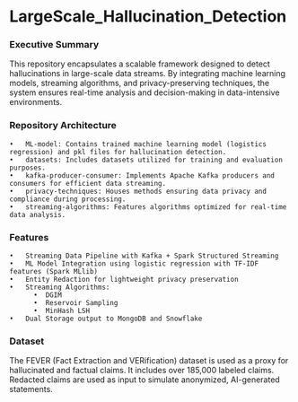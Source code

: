 # LargeScale_Hallucination_Detection

### Executive Summary

This repository encapsulates a scalable framework designed to detect hallucinations in large-scale data streams. By integrating machine learning models, streaming algorithms, and privacy-preserving techniques, the system ensures real-time analysis and decision-making in data-intensive environments.

### Repository Architecture
	•	ML-model: Contains trained machine learning model (logistics regression) and pkl files for hallucination detection.
	•	datasets: Includes datasets utilized for training and evaluation purposes.
	•	kafka-producer-consumer: Implements Apache Kafka producers and consumers for efficient data streaming.
	•	privacy-techniques: Houses methods ensuring data privacy and compliance during processing.
	•	streaming-algorithms: Features algorithms optimized for real-time data analysis.

### Features
	•	Streaming Data Pipeline with Kafka + Spark Structured Streaming
	•	ML Model Integration using logistic regression with TF-IDF features (Spark MLlib)
 	•	Entity Redaction for lightweight privacy preservation
  	•	Streaming Algorithms:
  		  •	 DGIM
  		  •	 Reservoir Sampling
		  •	 MinHash LSH
  	•	Dual Storage output to MongoDB and Snowflake

### Dataset
The FEVER (Fact Extraction and VERification) dataset is used as a proxy for hallucinated and factual claims. It includes over 185,000 labeled claims. Redacted claims are used as input to simulate anonymized, AI-generated statements.
